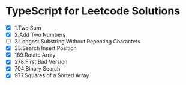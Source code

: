 # TypeScript for Leetcode Solutions

- [x] 1.Two Sum
- [x] 2.Add Two Numbers
- [ ] 3.Longest Substring Without Repeating Characters
- [x] 35.Search Insert Position
- [x] 189.Rotate Array
- [x] 278.First Bad Version
- [x] 704.Binary Search
- [x] 977.Squares of a Sorted Array
